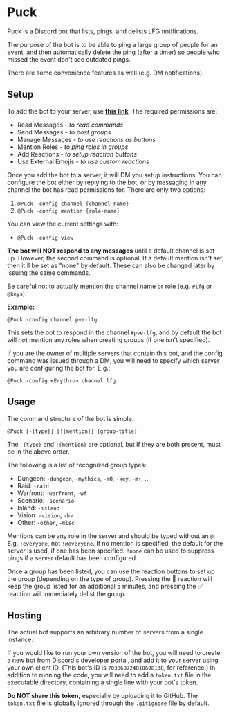 # Puck

Puck is a Discord bot that lists, pings, and delists LFG notifications.

The purpose of the bot is to be able to ping a large group of people for an
event, and then automatically delete the ping (after a timer) so people who
missed the event don't see outdated pings.

There are some convenience features as well (e.g. DM notifications).

## Setup

To add the bot to your server, use **[this link][1]**. The required permissions are:
- Read Messages - *to read commands*
- Send Messages - *to post groups*
- Manage Messages - *to use reactions as buttons*
- Mention Roles - *to ping roles in groups*
- Add Reactions - *to setup reaction buttons*
- Use External Emojis - *to use custom reactions*

Once you add the bot to a server, it will DM you setup instructions. You can
configure the bot either by replying to the bot, or by messaging in any channel
the bot has read permissions for. There are only two options:
1. `@Puck -config channel {channel-name}`
2. `@Puck -config mention {role-name}`

You can view the current settings with:
- `@Puck -config view`

**The bot will NOT respond to any messages** until a default channel is set up.
However, the second command is optional. If a default mention isn't set, then
it'll be set as "none" by default. These can also be changed later by issuing
the same commands.

Be careful not to actually mention the channel name or role (e.g. `#lfg` or `@keys`).

**Example:**

`@Puck -config channel pve-lfg`

This sets the bot to respond in the channel `#pve-lfg`, and by default the bot
will *not* mention any roles when creating groups (if one isn't specified).

If you are the owner of multiple servers that contain this bot, and the config
command was issued through a DM, you will need to specify which server you are
configuring the bot for. E.g.:

`@Puck -config <Erythro> channel lfg`

## Usage

The command structure of the bot is simple.

`@Puck [-{type}] [!{mention}] {group-title}`

The `-{type}` and `!{mention}` are optional, but if they are both present,
must be in the above order.

The following is a list of recognized group types:
- Dungeon: `-dungeon`, `-mythics`, `-m0`, `-key`, `-m+`, ...
- Raid: `-raid`
- Warfront: `-warfront`, `-wf`
- Scenario: `-scenario`
- Island: `-island`
- Vision: `-vision`, `-hv`
- Other: `-other`, `-misc`

Mentions can be any role in the server and should be typed without an `@`.
E.g. `!everyone`, not `!@everyone`. If no mention is specified, the default for
the server is used, if one has been specified. `!none` can be used to suppress
pings if a server default has been configured.

Once a group has been listed, you can use the reaction buttons to set up the
group (depending on the type of group). Pressing the 🔄 reaction will keep the
group listed for an additional 5 minutes, and pressing the ✅ reaction will
immediately delist the group.

## Hosting

The actual bot supports an arbitrary number of servers from a single instance.

If you would like to run your own version of the bot, you will need to create a
new bot from Discord's developer portal,  and add it to your server using your
own client ID. (This bot's ID is `703068724818608138`, for reference.) In
addition to running the code, you will need to add a `token.txt` file in the
executable directory, containing a single line with your bot's token.

**Do NOT share this token,** especially by uploading it to GitHub. The
`token.txt` file is globally ignored through the `.gitignore` file by default.

[1]: https://discordapp.com/oauth2/authorize?client_id=703068724818608138&scope=bot&permissions=404544
